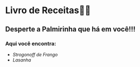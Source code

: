 # Livro de Receitas:man_cook:

## Desperte a Palmirinha que há em você!!!

### Aqui você encontra:

- _Strogonoff de Frango_
- _Lasanha_

